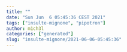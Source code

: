 ```yaml
---
title: ""
date: "Sun Jun  6 05:45:36 CEST 2021"
tags: ["insulte-mignone", "pipotron"]
author: m1ch3l
categories: ["generated"]
slug: "insulte-mignone/2021-06-06-05:45:36"
---
```



